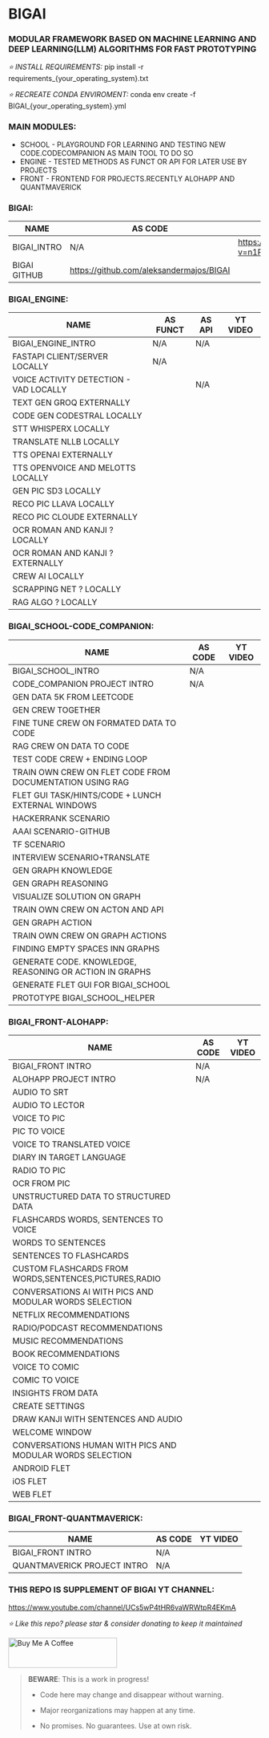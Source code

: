 # BIGAI
### MODULAR FRAMEWORK BASED ON MACHINE LEARNING AND DEEP LEARNING(LLM) ALGORITHMS FOR FAST PROTOTYPING

*⭐️ INSTALL REQUIREMENTS:*
pip install -r requirements_{your_operating_system}.txt

*⭐️ RECREATE CONDA ENVIROMENT:*
conda env create -f BIGAI_{your_operating_system}.yml


### MAIN MODULES:
* SCHOOL - PLAYGROUND FOR LEARNING AND TESTING NEW CODE.CODECOMPANION AS MAIN TOOL TO DO SO
* ENGINE - TESTED METHODS AS FUNCT OR API FOR LATER USE BY PROJECTS
* FRONT - FRONTEND FOR PROJECTS.RECENTLY ALOHAPP AND QUANTMAVERICK

### BIGAI:
| NAME         | AS CODE                                  | YT VIDEO                                                     |
|--------------|------------------------------------------|--------------------------------------------------------------|
| BIGAI_INTRO  | N/A                                      | https://www.youtube.com/watch?v=n1PFJsCFyZs&ab_channel=BIGAI |
| BIGAI GITHUB | https://github.com/aleksandermajos/BIGAI |                                                              |

### BIGAI_ENGINE:
| NAME                                   | AS FUNCT | AS API | YT VIDEO |
|----------------------------------------|----------|--------|----------|
| BIGAI_ENGINE_INTRO                     | N/A      | N/A    |          |
| FASTAPI CLIENT/SERVER LOCALLY          | N/A      |        |          |
| VOICE ACTIVITY DETECTION - VAD LOCALLY |          | N/A    |          |
| TEXT GEN GROQ EXTERNALLY               |          |        |          |
| CODE GEN CODESTRAL LOCALLY             |          |        |          |
| STT WHISPERX LOCALLY                   |          |        |          |
| TRANSLATE NLLB LOCALLY                 |          |        |          |
| TTS OPENAI EXTERNALLY                  |          |        |          |
| TTS OPENVOICE AND MELOTTS LOCALLY      |          |        |          |
| GEN PIC SD3 LOCALLY                    |          |        |          |
| RECO PIC LLAVA LOCALLY                 |          |        |          |
| RECO PIC CLOUDE EXTERNALLY             |          |        |          |
| OCR ROMAN AND KANJI ? LOCALLY          |          |        |          |
| OCR ROMAN AND KANJI ? EXTERNALLY       |          |        |          |
| CREW AI LOCALLY                        |          |        |          |
| SCRAPPING NET ? LOCALLY                |          |        |          |
| RAG ALGO ? LOCALLY                     |          |        |          |

### BIGAI_SCHOOL-CODE_COMPANION:
| NAME                                                     | AS CODE | YT VIDEO |
|----------------------------------------------------------|---------|----------|
| BIGAI_SCHOOL_INTRO                                       | N/A     |          |
| CODE_COMPANION PROJECT INTRO                             | N/A     |          |
| GEN DATA 5K FROM LEETCODE                                |         |          |
| GEN CREW TOGETHER                                        |         |          |
| FINE TUNE CREW ON FORMATED DATA TO CODE                  |         |          |
| RAG CREW ON DATA TO CODE                                 |         |          |
| TEST CODE CREW + ENDING LOOP                             |         |          |
| TRAIN OWN CREW ON FLET CODE FROM DOCUMENTATION USING RAG |         |          |
| FLET GUI TASK/HINTS/CODE + LUNCH EXTERNAL WINDOWS        |         |          |
| HACKERRANK SCENARIO                                      |         |          |
| AAAI SCENARIO-GITHUB                                     |         |          |
| TF SCENARIO                                              |         |          |
| INTERVIEW SCENARIO+TRANSLATE                             |         |          |
| GEN GRAPH KNOWLEDGE                                      |         |          |
| GEN GRAPH REASONING                                      |         |          |
| VISUALIZE SOLUTION ON GRAPH                              |         |          |
| TRAIN OWN CREW ON ACTON AND API                          |         |          |
| GEN GRAPH ACTION                                         |         |          |
| TRAIN OWN CREW ON GRAPH ACTIONS                          |         |          |
| FINDING EMPTY SPACES INN GRAPHS                          |         |          |
| GENERATE CODE. KNOWLEDGE, REASONING OR ACTION IN GRAPHS  |         |          |
| GENERATE FLET GUI FOR BIGAI_SCHOOL                       |         |          |
| PROTOTYPE BIGAI_SCHOOL_HELPER                            |         |          |


### BIGAI_FRONT-ALOHAPP:
| NAME                                                      | AS CODE | YT VIDEO |
|-----------------------------------------------------------|---------|----------|
| BIGAI_FRONT INTRO                                         | N/A     |          |
| ALOHAPP PROJECT INTRO                                     | N/A     |          |
| AUDIO TO SRT                                              |         |          |
| AUDIO TO LECTOR                                           |         |          |
| VOICE TO PIC                                              |         |          |
| PIC TO VOICE                                              |         |          |
| VOICE TO TRANSLATED VOICE                                 |         |          |
| DIARY IN TARGET LANGUAGE                                  |         |          |
| RADIO TO PIC                                              |         |          |
| OCR FROM PIC                                              |         |          |
| UNSTRUCTURED DATA TO STRUCTURED DATA                      |         |          |
| FLASHCARDS WORDS, SENTENCES TO VOICE                      |         |          |
| WORDS TO SENTENCES                                        |         |          |
| SENTENCES TO FLASHCARDS                                   |         |          |
| CUSTOM FLASHCARDS FROM WORDS,SENTENCES,PICTURES,RADIO     |         |          |
| CONVERSATIONS AI WITH PICS AND MODULAR WORDS SELECTION    |         |          |
| NETFLIX RECOMMENDATIONS                                   |         |          |
| RADIO/PODCAST RECOMMENDATIONS                             |         |          |
| MUSIC RECOMMENDATIONS                                     |         |          |
| BOOK RECOMMENDATIONS                                      |         |          |
| VOICE TO COMIC                                            |         |          |
| COMIC TO VOICE                                            |         |          |
| INSIGHTS FROM DATA                                        |         |          |
| CREATE SETTINGS                                           |         |          |
| DRAW KANJI WITH SENTENCES AND AUDIO                       |         |          |
| WELCOME WINDOW                                            |         |          |
| CONVERSATIONS HUMAN WITH PICS AND MODULAR WORDS SELECTION |         |          |
| ANDROID FLET                                              |         |          |
| iOS FLET                                                  |         |          |
| WEB FLET                                                  |         |          |

### BIGAI_FRONT-QUANTMAVERICK:
| NAME                        | AS CODE | YT VIDEO |
|-----------------------------|---------|----------|
| BIGAI_FRONT INTRO           | N/A     |          |
| QUANTMAVERICK PROJECT INTRO | N/A     |          |




### THIS REPO IS SUPPLEMENT OF BIGAI YT CHANNEL:

https://www.youtube.com/channel/UCs5wP4tHR6vaWRWtpR4EKmA

*⭐️ Like this repo? please star & consider donating to keep it maintained*

<a href="https://www.buymeacoffee.com/aleksanderu" target="_blank"><img src="https://cdn.buymeacoffee.com/buttons/v2/default-yellow.png" alt="Buy Me A Coffee" style="height: 60px !important;width: 217px !important;" ></a>



> **BEWARE**: This is a work in progress!
>
> * Code here may change and disappear without warning.
>
> * Major reorganizations may happen at any time.
>
> * No promises. No guarantees. Use at own risk.




